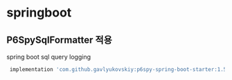 # springboot

## P6SpySqlFormatter 적용
spring boot sql query logging

``` gradle
 implementation 'com.github.gavlyukovskiy:p6spy-spring-boot-starter:1.5.7'
```
